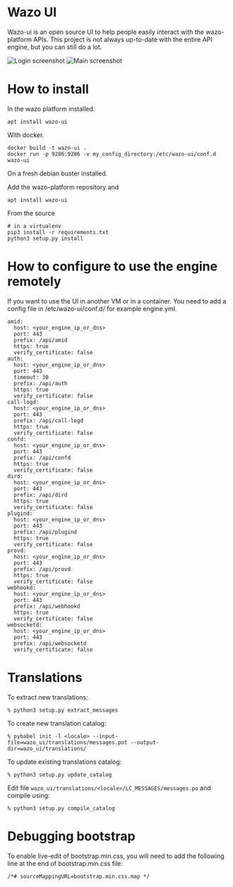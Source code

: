 # Wazo UI

Wazo-ui is an open source UI to help people easily interact with the wazo-platform APIs. 
This project is not always up-to-date with the entire API engine, but you can still do a lot.

![Login screenshot](/contribs/screenshots/login.png?raw=true "Login")
![Main screenshot](/contribs/screenshots/main.png?raw=true "Main")

# How to install

In the wazo platform installed.

    apt install wazo-ui

With docker.

    docker build -t wazo-ui .
    docker run -p 9286:9286 -v my_config_directory:/etc/wazo-ui/conf.d wazo-ui

On a fresh debian buster installed.

Add the wazo-platform repository and

    apt install wazo-ui

From the source

    # in a virtualenv
    pip3 install -r requirements.txt
    python3 setup.py install


# How to configure to use the engine remotely

If you want to use the UI in another VM or in a container.
You need to add a config file in /etc/wazo-ui/conf.d/ for example engine.yml.

```
amid:
  host: <your_engine_ip_or_dns>
  port: 443
  prefix: /api/amid
  https: true
  verify_certificate: false
auth:
  host: <your_engine_ip_or_dns>
  port: 443
  timeout: 30
  prefix: /api/auth
  https: true
  verify_certificate: false
call-logd:
  host: <your_engine_ip_or_dns>
  port: 443
  prefix: /api/call-logd
  https: true
  verify_certificate: false
confd:
  host: <your_engine_ip_or_dns>
  port: 443
  prefix: /api/confd
  https: true
  verify_certificate: false
dird:
  host: <your_engine_ip_or_dns>
  port: 443
  prefix: /api/dird
  https: true
  verify_certificate: false
plugind:
  host: <your_engine_ip_or_dns>
  port: 443
  prefix: /api/plugind
  https: true
  verify_certificate: false
provd:
  host: <your_engine_ip_or_dns>
  port: 443
  prefix: /api/provd
  https: true
  verify_certificate: false
webhookd:
  host: <your_engine_ip_or_dns>
  port: 443
  prefix: /api/webhookd
  https: true
  verify_certificate: false
websocketd:
  host: <your_engine_ip_or_dns>
  port: 443
  prefix: /api/websocketd
  verify_certificate: false
```

# Translations

To extract new translations:

    % python3 setup.py extract_messages

To create new translation catalog:

    % pybabel init -l <locale> --input-file=wazo_ui/translations/messages.pot --output-dir=wazo_ui/translations/


To update existing translations catalog:

    % python3 setup.py update_catalog

Edit file `wazo_ui/translations/<locale>/LC_MESSAGES/messages.po` and compile
using:

    % python3 setup.py compile_catalog

# Debugging bootstrap

To enable live-edit of bootstrap.min.css, you will need to add the following line at the end of
bootstrap.min.css file:

    /*# sourceMappingURL=bootstrap.min.css.map */
